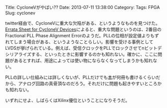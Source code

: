 Title: CycloneVがやばい??
Date: 2013-07-11 13:38:00
Category: 
Tags: FPGA
Slug: cyclonev

<p>twitter経由で、CycloneVに重大な欠陥がある、というようなものを見つけた。<a href="http://www.altera.co.jp/literature/es/es_cyclone_v.pdf">Errata Sheet for CycloneV Devices</a>によると、重大な問題というのは、2番目のFractional PLL Phase Alignment Errorのようだ。PLLの位相が設定値よりもずれてしまう場合がある、というようなことらしい。影響を受ける事例としてLVDSが挙げられている。例えば、受信クロックをPLLでロックさせてnビットデシリアライズする、といったときに影響するのかも知れない。確かに、ここに問題があるとすれば、用途によっては使い物にならなくなってしまうかも知れない。</p> <p>PLLの詳しい仕組みには詳しくないが、PLLだけでも<a href="http://www.amazon.co.jp/gp/product/4789830233/ref=as_li_qf_sp_asin_tl?ie=UTF8&camp=247&creative=1211&creativeASIN=4789830233&linkCode=as2&tag=formalism-22">本</a>が何冊も書けるくらいだから、アナログ回路の真骨頂なのだろう。それだけに問題も起きやすいところかも知れない。</p> <p>いずれにせよ、しばらくはXilinx優位ということになりそうだ。</p>
